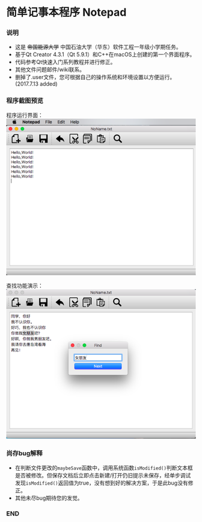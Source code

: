 # 简单记事本程序 Notepad

### 说明
- 这是 ~~帝国能源大学~~ 中国石油大学（华东）软件工程一年级小学期任务。
- 基于Qt Creator 4.3.1（Qt 5.9.1）和C++在macOS上创建的第一个界面程序。
- 代码参考Qt快速入门系列教程并进行修正。
- 其他文件问题邮件/wiki联系。
- 删掉了.user文件，您可根据自己的操作系统和环境设置以方便运行。(2017.7.13 added)

### 程序截图预览
程序运行界面：
![程序运行界面](https://raw.githubusercontent.com/andyliu24/notepad/master/Preview/1.png "程序运行界面")

查找功能演示：
![查找功能演示](https://raw.githubusercontent.com/andyliu24/notepad/master/Preview/2.png "查找功能演示")

### 尚存bug解释
- 在判断文件更改的`maybeSave`函数中，调用系统函数`isModified()`判断文本框是否被修改。但保存文档后立即点击新建/打开仍旧提示未保存，经单步调试发现`isModified()`返回值为true，没有想到好的解决方案，于是此bug没有修正。
- 其他未尽bug期待您的发觉。

### END
